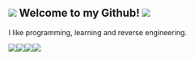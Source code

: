 ## <img src="https://cdn.betterttv.net/emote/5805580c3d506fea7ee357d6/2x"/> Welcome to my Github! <img src="https://cdn.betterttv.net/emote/5805580c3d506fea7ee357d6/2x"/>
I like programming, learning and reverse engineering.

<img src="https://cdn.betterttv.net/emote/5805580c3d506fea7ee357d6/2x"/><img src="https://cdn.betterttv.net/emote/5805580c3d506fea7ee357d6/2x"/><img src="https://cdn.betterttv.net/emote/5805580c3d506fea7ee357d6/2x"/><img src="https://cdn.betterttv.net/emote/5805580c3d506fea7ee357d6/2x"/>
